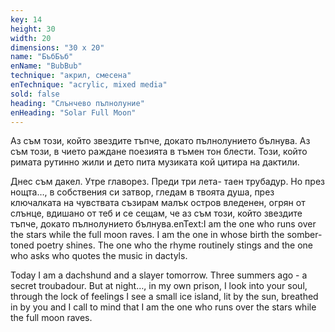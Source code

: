```yaml
---
key: 14
height: 30
width: 20
dimensions: "30 x 20"
name: "БъбБъб"
enName: "BubBub"
technique: "акрил, смесена"
enTechnique: "acrylic, mixed media"
sold: false
heading: "Слънчево пълнолуние"
enHeading: "Solar Full Moon"
---
```

Аз съм този, който звездите тъпче, докато пълнолунието бълнува. 
Аз съм този, в чието раждане поезията в тъмен тон блести. 
Този, който римата рутинно жили
и дето пита музиката кой цитира на дактили. 

Днес съм дакел. Утре главорез. Преди три лета- таен трубадур. 
Но през нощта…, в собствения си затвор, гледам в твоята душа, 
през ключалката на чувствата съзирам малък остров вледенен, 
огрян от слънце, вдишано от теб 
и се сещам, 
че аз съм този, който звездите тъпче, докато пълнолунието бълнува.enText:I am the one who runs over the stars while the full moon raves.
I am the one in whose birth the somber-toned poetry shines.
The one who the rhyme routinely stings
and the one who asks who quotes the music in dactyls. 

Today I am a dachshund and a slayer tomorrow. Three summers ago - a secret troubadour.
But at night…, in my own prison, I look into your soul,
through the lock of feelings I see a small ice island,
lit by the sun, breathed in by you
and I call to mind 
that I am the one who runs over the stars while the full moon raves.